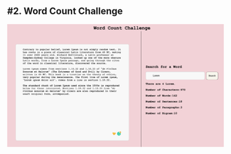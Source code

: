 <h2>#2. Word Count Challenge</h2>
<img src="/public/images/website.png "alt="drawing"  width="100%" height="25%">
